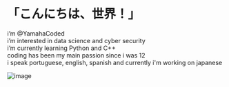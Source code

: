 # 「こんにちは、世界！」

i’m @YamahaCoded  
i’m interested in data science and cyber security  
i’m currently learning Python and C++  
coding has been my main passion since i was 12  
i speak portuguese, english, spanish and currently i'm working on japanese  

![image](https://imgur.com/CzGWxDK.gif)





<!---
YamahaCoded/YamahaCoded is a ✨ special ✨ repository because its `README.md` (this file) appears on your GitHub profile.
You can click the Preview link to take a look at your changes.
--->
